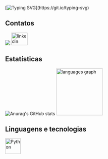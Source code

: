 [![Typing SVG](https://readme-typing-svg.demolab.com?font=Fira+Code&pause=1000&color=3498DB&width=435&lines=Hi!+Olá+eu+sou+João;)](https://git.io/typing-svg)

## Contatos
<div>
 <a href = "mailto:theloannes@gmail.com"><img src="https://img.shields.io/badge/-Gmail-%23333?style=for-the-badge&logo=gmail&logoColor=red" target="_blank"></a>
  <a href="https://www.linkedin.com/in/joãogabrielneves/" target="_blank">
    <img src="https://raw.githubusercontent.com/maurodesouza/profile-readme-generator/master/src/assets/icons/social/linkedin/default.svg" width="52" height="40" alt="linkedin logo"  />
  </a>
</div>


## Estatísticas
![Anurag's GitHub stats](https://github-readme-stats.vercel.app/api?username=JoaoNeves-cloud&show_icons=true&theme=tokyonight)
<img src="https://github-readme-stats.vercel.app/api/top-langs?username=JoaoNeves-cloud&locale=en&hide_title=false&layout=compact&card_width=320&langs_count=5&theme=tokyonight&hide_border=false&order=2" height="150" alt="languages graph"  />
</div>

## Linguagens e tecnologias
 <img 
    align="left" 
    alt="Python" 
    title="Python"
    width="50px" 
    style="padding-right: 10px;" 
    src="https://cdn.jsdelivr.net/gh/devicons/devicon@latest/icons/python/python-original.svg" 
/>
